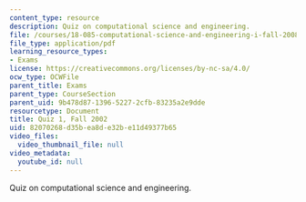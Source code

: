 ```yaml
---
content_type: resource
description: Quiz on computational science and engineering.
file: /courses/18-085-computational-science-and-engineering-i-fall-2008/82070268d35bea8de32be11d49377b65_q118085f02.pdf
file_type: application/pdf
learning_resource_types:
- Exams
license: https://creativecommons.org/licenses/by-nc-sa/4.0/
ocw_type: OCWFile
parent_title: Exams
parent_type: CourseSection
parent_uid: 9b478d87-1396-5227-2cfb-83235a2e9dde
resourcetype: Document
title: Quiz 1, Fall 2002
uid: 82070268-d35b-ea8d-e32b-e11d49377b65
video_files:
  video_thumbnail_file: null
video_metadata:
  youtube_id: null
---
```

Quiz on computational science and engineering.